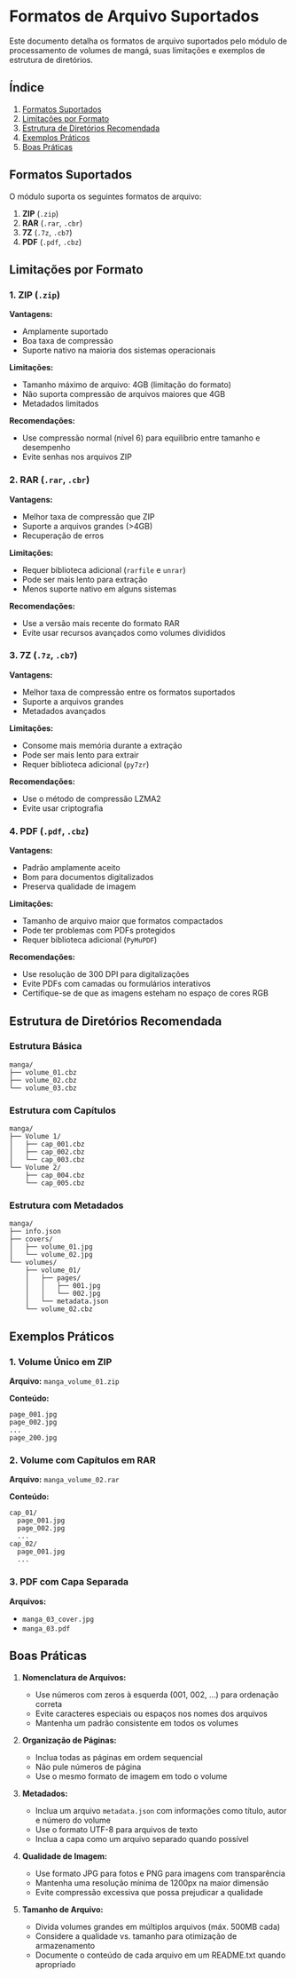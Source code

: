 # Formatos de Arquivo Suportados

Este documento detalha os formatos de arquivo suportados pelo módulo de processamento de volumes de mangá, suas limitações e exemplos de estrutura de diretórios.

## Índice

1. [Formatos Suportados](#formatos-suportados)
2. [Limitações por Formato](#limitações-por-formato)
3. [Estrutura de Diretórios Recomendada](#estrutura-de-diretórios-recomendada)
4. [Exemplos Práticos](#exemplos-práticos)
5. [Boas Práticas](#boas-práticas)

## Formatos Suportados

O módulo suporta os seguintes formatos de arquivo:

1. **ZIP** (`.zip`)
2. **RAR** (`.rar`, `.cbr`)
3. **7Z** (`.7z`, `.cb7`)
4. **PDF** (`.pdf`, `.cbz`)

## Limitações por Formato

### 1. ZIP (`.zip`)

**Vantagens:**
- Amplamente suportado
- Boa taxa de compressão
- Suporte nativo na maioria dos sistemas operacionais

**Limitações:**
- Tamanho máximo de arquivo: 4GB (limitação do formato)
- Não suporta compressão de arquivos maiores que 4GB
- Metadados limitados

**Recomendações:**
- Use compressão normal (nível 6) para equilíbrio entre tamanho e desempenho
- Evite senhas nos arquivos ZIP

### 2. RAR (`.rar`, `.cbr`)

**Vantagens:**
- Melhor taxa de compressão que ZIP
- Suporte a arquivos grandes (>4GB)
- Recuperação de erros

**Limitações:**
- Requer biblioteca adicional (`rarfile` e `unrar`)
- Pode ser mais lento para extração
- Menos suporte nativo em alguns sistemas

**Recomendações:**
- Use a versão mais recente do formato RAR
- Evite usar recursos avançados como volumes divididos

### 3. 7Z (`.7z`, `.cb7`)

**Vantagens:**
- Melhor taxa de compressão entre os formatos suportados
- Suporte a arquivos grandes
- Metadados avançados

**Limitações:**
- Consome mais memória durante a extração
- Pode ser mais lento para extrair
- Requer biblioteca adicional (`py7zr`)

**Recomendações:**
- Use o método de compressão LZMA2
- Evite usar criptografia

### 4. PDF (`.pdf`, `.cbz`)

**Vantagens:**
- Padrão amplamente aceito
- Bom para documentos digitalizados
- Preserva qualidade de imagem

**Limitações:**
- Tamanho de arquivo maior que formatos compactados
- Pode ter problemas com PDFs protegidos
- Requer biblioteca adicional (`PyMuPDF`)

**Recomendações:**
- Use resolução de 300 DPI para digitalizações
- Evite PDFs com camadas ou formulários interativos
- Certifique-se de que as imagens esteham no espaço de cores RGB

## Estrutura de Diretórios Recomendada

### Estrutura Básica

```
manga/
├── volume_01.cbz
├── volume_02.cbz
└── volume_03.cbz
```

### Estrutura com Capítulos

```
manga/
├── Volume 1/
│   ├── cap_001.cbz
│   ├── cap_002.cbz
│   └── cap_003.cbz
└── Volume 2/
    ├── cap_004.cbz
    └── cap_005.cbz
```

### Estrutura com Metadados

```
manga/
├── info.json
├── covers/
│   ├── volume_01.jpg
│   └── volume_02.jpg
└── volumes/
    ├── volume_01/
    │   ├── pages/
    │   │   ├── 001.jpg
    │   │   └── 002.jpg
    │   └── metadata.json
    └── volume_02.cbz
```

## Exemplos Práticos

### 1. Volume Único em ZIP

**Arquivo:** `manga_volume_01.zip`

**Conteúdo:**
```
page_001.jpg
page_002.jpg
...
page_200.jpg
```

### 2. Volume com Capítulos em RAR

**Arquivo:** `manga_volume_02.rar`

**Conteúdo:**
```
cap_01/
  page_001.jpg
  page_002.jpg
  ...
cap_02/
  page_001.jpg
  ...
```

### 3. PDF com Capa Separada

**Arquivos:**
- `manga_03_cover.jpg`
- `manga_03.pdf`

## Boas Práticas

1. **Nomenclatura de Arquivos:**
   - Use números com zeros à esquerda (001, 002, ...) para ordenação correta
   - Evite caracteres especiais ou espaços nos nomes dos arquivos
   - Mantenha um padrão consistente em todos os volumes

2. **Organização de Páginas:**
   - Inclua todas as páginas em ordem sequencial
   - Não pule números de página
   - Use o mesmo formato de imagem em todo o volume

3. **Metadados:**
   - Inclua um arquivo `metadata.json` com informações como título, autor e número do volume
   - Use o formato UTF-8 para arquivos de texto
   - Inclua a capa como um arquivo separado quando possível

4. **Qualidade de Imagem:**
   - Use formato JPG para fotos e PNG para imagens com transparência
   - Mantenha uma resolução mínima de 1200px na maior dimensão
   - Evite compressão excessiva que possa prejudicar a qualidade

5. **Tamanho de Arquivo:**
   - Divida volumes grandes em múltiplos arquivos (máx. 500MB cada)
   - Considere a qualidade vs. tamanho para otimização de armazenamento
   - Documente o conteúdo de cada arquivo em um README.txt quando apropriado
